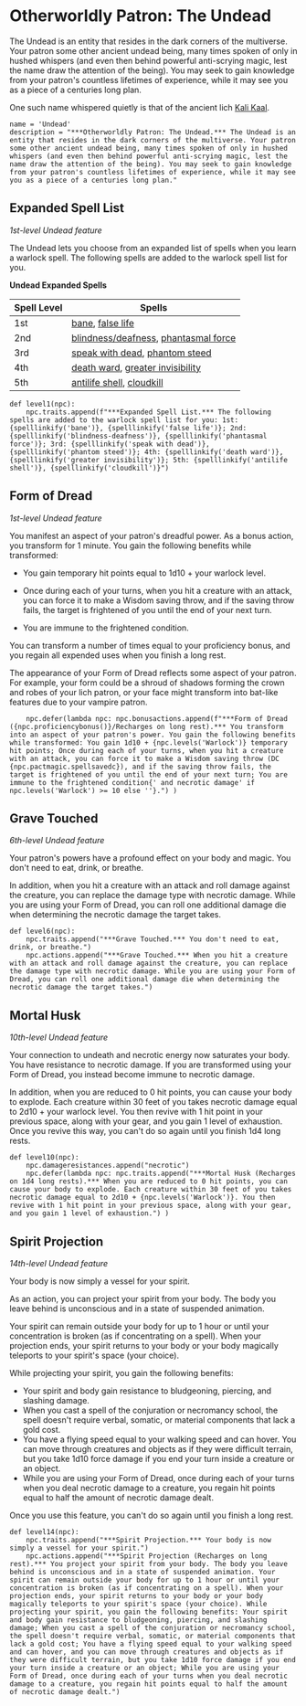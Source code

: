 # Otherworldly Patron: The Undead
The Undead is an entity that resides in the dark corners of the multiverse. Your patron some other ancient undead being, many times spoken of only in hushed whispers (and even then behind powerful anti-scrying magic, lest the name draw the attention of the being). You may seek to gain knowledge from your patron's countless lifetimes of experience, while it may see you as a piece of a centuries long plan.

One such name whispered quietly is that of the ancient lich [Kali Kaal](../../People/KaliKaal.md).

```
name = 'Undead'
description = "***Otherworldly Patron: The Undead.*** The Undead is an entity that resides in the dark corners of the multiverse. Your patron some other ancient undead being, many times spoken of only in hushed whispers (and even then behind powerful anti-scrying magic, lest the name draw the attention of the being). You may seek to gain knowledge from your patron's countless lifetimes of experience, while it may see you as a piece of a centuries long plan."
```

## Expanded Spell List
*1st-level Undead feature*

The Undead lets you choose from an expanded list of spells when you learn a warlock spell. The following spells are added to the warlock spell list for you.

**Undead Expanded Spells**

Spell Level|Spells
-----------|------
1st | [bane](../../Magic/Spells/bane.md), [false life](../../Magic/Spells/false-life.md)
2nd | [blindness/deafness](../../Magic/Spells/blindness-deafness.md), [phantasmal force](../../Magic/Spells/phantasmal-force.md)
3rd | [speak with dead](../../Magic/Spells/speak-with-dead.md), [phantom steed](../../Magic/Spells/phantom-steed.md)
4th | [death ward](../../Magic/Spells/death-ward.md), [greater invisibility](../../Magic/Spells/greater-invisibility.md)
5th | [antilife shell](../../Magic/Spells/antilife-shell.md), [cloudkill](../../Magic/Spells/cloudkill.md)

```
def level1(npc):
    npc.traits.append(f"***Expanded Spell List.*** The following spells are added to the warlock spell list for you: 1st: {spelllinkify('bane')}, {spelllinkify('false life')}; 2nd: {spelllinkify('blindness-deafness')}, {spelllinkify('phantasmal force')}; 3rd: {spelllinkify('speak with dead')}, {spelllinkify('phantom steed')}; 4th: {spelllinkify('death ward')}, {spelllinkify('greater invisibility')}; 5th: {spelllinkify('antilife shell')}, {spelllinkify('cloudkill')}")
```

## Form of Dread
*1st-level Undead feature*

You manifest an aspect of your patron's dreadful power. As a bonus action, you transform for 1 minute. You gain the following benefits while transformed:

* You gain temporary hit points equal to 1d10 + your warlock level.

* Once during each of your turns, when you hit a creature with an attack, you can force it to make a Wisdom saving throw, and if the saving throw fails, the target is frightened of you until the end of your next turn.

* You are immune to the frightened condition.

You can transform a number of times equal to your proficiency bonus, and you regain all expended uses when you finish a long rest.

The appearance of your Form of Dread reflects some aspect of your patron. For example, your form could be a shroud of shadows forming the crown and robes of your lich patron, or your face might transform into bat-like features due to your vampire patron.

```
    npc.defer(lambda npc: npc.bonusactions.append(f"***Form of Dread ({npc.proficiencybonus()}/Recharges on long rest).*** You transform into an aspect of your patron's power. You gain the following benefits while transformed: You gain 1d10 + {npc.levels('Warlock')} temporary hit points; Once during each of your turns, when you hit a creature with an attack, you can force it to make a Wisdom saving throw (DC {npc.pactmagic.spellsavedc}), and if the saving throw fails, the target is frightened of you until the end of your next turn; You are immune to the frightened condition{' and necrotic damage' if npc.levels('Warlock') >= 10 else ''}.") )
```

## Grave Touched
*6th-level Undead feature*

Your patron's powers have a profound effect on your body and magic. You don't need to eat, drink, or breathe.

In addition, when you hit a creature with an attack and roll damage against the creature, you can replace the damage type with necrotic damage. While you are using your Form of Dread, you can roll one additional damage die when determining the necrotic damage the target takes. 

```
def level6(npc):
    npc.traits.append("***Grave Touched.*** You don't need to eat, drink, or breathe.")
    npc.actions.append("***Grave Touched.*** When you hit a creature with an attack and roll damage against the creature, you can replace the damage type with necrotic damage. While you are using your Form of Dread, you can roll one additional damage die when determining the necrotic damage the target takes.")
```

## Mortal Husk
*10th-level Undead feature*

Your connection to undeath and necrotic energy now saturates your body. You have resistance to necrotic damage. If you are transformed using your Form of Dread, you instead become immune to necrotic damage.

In addition, when you are reduced to 0 hit points, you can cause your body to explode. Each creature within 30 feet of you takes necrotic damage equal to 2d10 + your warlock level. You then revive with 1 hit point in your previous space, along with your gear, and you gain 1 level of exhaustion. Once you revive this way, you can't do so again until you finish 1d4 long rests.

```
def level10(npc):
    npc.damageresistances.append("necrotic")
    npc.defer(lambda npc: npc.traits.append("***Mortal Husk (Recharges on 1d4 long rests).*** When you are reduced to 0 hit points, you can cause your body to explode. Each creature within 30 feet of you takes necrotic damage equal to 2d10 + {npc.levels('Warlock')}. You then revive with 1 hit point in your previous space, along with your gear, and you gain 1 level of exhaustion.") )
```

## Spirit Projection
*14th-level Undead feature*

Your body is now simply a vessel for your spirit.

As an action, you can project your spirit from your body. The body you leave behind is unconscious and in a state of suspended animation.

Your spirit can remain outside your body for up to 1 hour or until your concentration is broken (as if concentrating on a spell). When your projection ends, your spirit returns to your body or your body magically teleports to your spirit's space (your choice).

While projecting your spirit, you gain the following benefits:

* Your spirit and body gain resistance to bludgeoning, piercing, and slashing damage.
* When you cast a spell of the conjuration or necromancy school, the spell doesn't require verbal, somatic, or material components that lack a gold cost.
* You have a flying speed equal to your walking speed and can hover. You can move through creatures and objects as if they were difficult terrain, but you take 1d10 force damage if you end your turn inside a creature or an object.
* While you are using your Form of Dread, once during each of your turns when you deal necrotic damage to a creature, you regain hit points equal to half the amount of necrotic damage dealt.

Once you use this feature, you can't do so again until you finish a long rest.

```
def level14(npc):
    npc.traits.append("***Spirit Projection.*** Your body is now simply a vessel for your spirit.")
    npc.actions.append("***Spirit Projection (Recharges on long rest).*** You project your spirit from your body. The body you leave behind is unconscious and in a state of suspended animation. Your spirit can remain outside your body for up to 1 hour or until your concentration is broken (as if concentrating on a spell). When your projection ends, your spirit returns to your body or your body magically teleports to your spirit's space (your choice). While projecting your spirit, you gain the following benefits: Your spirit and body gain resistance to bludgeoning, piercing, and slashing damage; When you cast a spell of the conjuration or necromancy school, the spell doesn't require verbal, somatic, or material components that lack a gold cost; You have a flying speed equal to your walking speed and can hover, and you can move through creatures and objects as if they were difficult terrain, but you take 1d10 force damage if you end your turn inside a creature or an object; While you are using your Form of Dread, once during each of your turns when you deal necrotic damage to a creature, you regain hit points equal to half the amount of necrotic damage dealt.")
```

